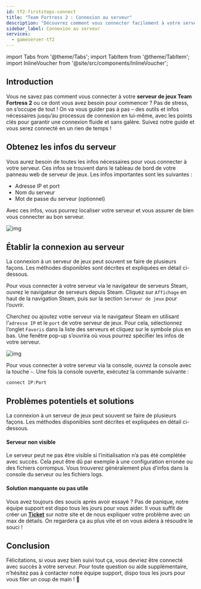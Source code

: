 ```yaml
---
id: tf2-firststeps-connect
title: "Team Fortress 2 : Connexion au serveur"
description: "Découvrez comment vous connecter facilement à votre serveur Team Fortress 2 et profiter d’une partie sans interruption → En savoir plus maintenant"
sidebar_label: Connexion au serveur
services:
  - gameserver-tf2
---
```


import Tabs from '@theme/Tabs';
import TabItem from '@theme/TabItem';
import InlineVoucher from '@site/src/components/InlineVoucher';


## Introduction
Vous ne savez pas comment vous connecter à votre **serveur de jeux Team Fortress 2** ou ce dont vous avez besoin pour commencer ? Pas de stress, on s’occupe de tout ! On va vous guider pas à pas – des outils et infos nécessaires jusqu’au processus de connexion en lui-même, avec les points clés pour garantir une connexion fluide et sans galère. Suivez notre guide et vous serez connecté en un rien de temps !

<InlineVoucher />



## Obtenez les infos du serveur

Vous aurez besoin de toutes les infos nécessaires pour vous connecter à votre serveur. Ces infos se trouvent dans le tableau de bord de votre panneau web de serveur de jeux. Les infos importantes sont les suivantes :

- Adresse IP et port
- Nom du serveur
- Mot de passe du serveur (optionnel)

Avec ces infos, vous pourrez localiser votre serveur et vous assurer de bien vous connecter au bon serveur.

![img](https://screensaver01.zap-hosting.com/index.php/s/tRFDj4EsZxQPbg2/preview)

## Établir la connexion au serveur

La connexion à un serveur de jeux peut souvent se faire de plusieurs façons. Les méthodes disponibles sont décrites et expliquées en détail ci-dessous.

<Tabs>

<TabItem value="connect_solution_server_browser_steam" label="Navigateur de serveurs (Steam)" default>

Pour vous connecter à votre serveur via le navigateur de serveurs Steam, ouvrez le navigateur de serveurs depuis Steam. Cliquez sur `Affichage` en haut de la navigation Steam, puis sur la section `Serveur de jeux` pour l’ouvrir.

Cherchez ou ajoutez votre serveur via le navigateur Steam en utilisant l’`adresse IP` et le `port` de votre serveur de jeux. Pour cela, sélectionnez l’onglet `Favoris` dans la liste des serveurs et cliquez sur le symbole plus en bas. Une fenêtre pop-up s’ouvrira où vous pourrez spécifier les infos de votre serveur.

![img](https://screensaver01.zap-hosting.com/index.php/s/MMsokw2ZyCreeCN/download)

</TabItem>

<TabItem value="connect_solution3" label="Console (en jeu)">

Pour vous connecter à votre serveur via la console, ouvrez la console avec la touche `~`. Une fois la console ouverte, exécutez la commande suivante :

```
connect IP:Port
```

</TabItem>
</Tabs>



## Problèmes potentiels et solutions

La connexion à un serveur de jeux peut souvent se faire de plusieurs façons. Les méthodes disponibles sont décrites et expliquées en détail ci-dessous.

#### Serveur non visible

Le serveur peut ne pas être visible si l’initialisation n’a pas été complétée avec succès. Cela peut être dû par exemple à une configuration erronée ou des fichiers corrompus. Vous trouverez généralement plus d’infos dans la console du serveur ou les fichiers logs.



#### Solution manquante ou pas utile

Vous avez toujours des soucis après avoir essayé ? Pas de panique, notre équipe support est dispo tous les jours pour vous aider. Il vous suffit de créer un **[Ticket](https://zap-hosting.com/en/customer/support/)** sur notre site et de nous expliquer votre problème avec un max de détails. On regardera ça au plus vite et on vous aidera à résoudre le souci !

## Conclusion

Félicitations, si vous avez bien suivi tout ça, vous devriez être connecté avec succès à votre serveur. Pour toute question ou aide supplémentaire, n’hésitez pas à contacter notre équipe support, dispo tous les jours pour vous filer un coup de main ! 🙂




<InlineVoucher />